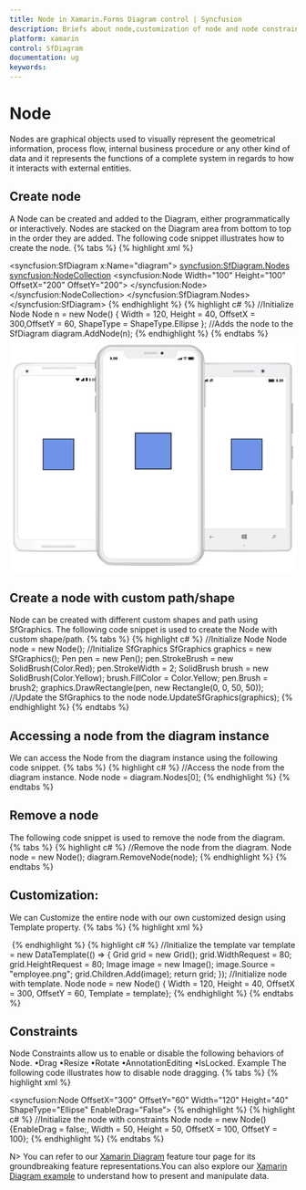 ```yaml
---
title: Node in Xamarin.Forms Diagram control | Syncfusion
description: Briefs about node,customization of node and node constraints in SfDiagram for Xamarin.Forms
platform: xamarin
control: SfDiagram
documentation: ug
keywords: 
---
```


# Node
Nodes are graphical objects used to visually represent the geometrical information, process flow, internal business procedure or any other kind of data and it represents the functions of a complete system in regards to how it interacts with external entities.

## Create node
A Node can be created and added to the Diagram, either programmatically or interactively. Nodes are stacked on the Diagram area from bottom to top in the order they are added.
The following code snippet illustrates how to create the node.
{% tabs %}
{% highlight xml %}
<!--Initialize SfDiagram-->
<syncfusion:SfDiagram  x:Name="diagram">
    <!--Initialize NodeCollection-->
    <syncfusion:SfDiagram.Nodes>
        <syncfusion:NodeCollection>
            <!--Initialize Node-->
            <syncfusion:Node Width="100" Height="100" OffsetX="200" OffsetY="200">
            </syncfusion:Node>
        </syncfusion:NodeCollection>
    </syncfusion:SfDiagram.Nodes>
</syncfusion:SfDiagram>
{% endhighlight %}
{% highlight c# %}
//Initialize Node
Node n = new Node() { Width = 120, Height = 40, OffsetX = 300,OffsetY = 60, ShapeType = ShapeType.Ellipse };
//Adds the node to the SfDiagram
diagram.AddNode(n);
{% endhighlight %}
{% endtabs %}
![Create node in Xamarin.Forms diagram](Node_images/Node_img1.jpeg)

## Create a node with custom path/shape
Node can be created with different custom shapes and path using SfGraphics.
The following code snippet is used to create the Node with custom shape/path.
{% tabs %}
{% highlight c# %}
//Initialize Node
Node node = new Node();
//Initialize SfGraphics
SfGraphics graphics = new SfGraphics();
Pen pen = new Pen();
pen.StrokeBrush = new SolidBrush(Color.Red);
pen.StrokeWidth = 2;
SolidBrush brush = new SolidBrush(Color.Yellow);
brush.FillColor = Color.Yellow;
pen.Brush = brush2;
graphics.DrawRectangle(pen, new Rectangle(0, 0, 50, 50));
//Update the SfGraphics to the node
node.UpdateSfGraphics(graphics);
{% endhighlight %}
{% endtabs %}

## Accessing a node from the diagram instance
We can access the Node from the diagram instance using the following code snippet.
{% tabs %}
{% highlight c# %}
//Access the node from the diagram instance.
Node node = diagram.Nodes[0];
{% endhighlight %}
{% endtabs %}

## Remove a node
The following code snippet is used to remove the node from the diagram.
{% tabs %}
{% highlight c# %}
//Remove the node from the diagram.
Node node = new Node();
diagram.RemoveNode(node);
{% endhighlight %}
{% endtabs %}

## Customization:
We can Customize the entire node with our own customized design using Template property.
{% tabs %}
{% highlight xml %}
<!--Initialize the DataTemplate-->
<DataTemplate x:Key="template">
  <Grid WidthRequest="80" HeightRequest="80">
    <Image Source="diagram.png"/>
  </Grid>
</DataTemplate>
<!--Initialize node-->
<diagram:Node OffsetX="300" OffsetY="300" Width="60" Height="70" Template="{StaticResource template}" >
{% endhighlight %}
{% highlight c# %}
//Initialize the template
var template = new DataTemplate(() =>
{
    Grid grid = new Grid();
    grid.WidthRequest = 80;
    grid.HeightRequest = 80;
    Image image = new Image();
    image.Source = "employee.png";
    grid.Children.Add(image);
    return grid;
});
//Initialize node with template.
Node node = new Node() { Width = 120, Height = 40, OffsetX = 300, OffsetY = 60, Template = template};
{% endhighlight %}
{% endtabs %}

## Constraints
Node Constraints allow us to enable or disable the following behaviors of Node.
•Drag
•Resize
•Rotate
•AnnotationEditing
•IsLocked.
Example
The following code illustrates how to disable node dragging.
{% tabs %}
{% highlight xml %}
<!--Initialize the node with constraints-->
<syncfusion:Node OffsetX="300" OffsetY="60" Width="120" Height="40" ShapeType="Ellipse" EnableDrag=”False”>
{% endhighlight %}
{% highlight c# %}
//Initialize the node with constraints
Node node = new Node() {EnableDrag = false;, Width = 50, Height = 50, OffsetX = 100, OffsetY = 100};
{% endhighlight %}
{% endtabs %}

N> You can refer to our [Xamarin Diagram](https://www.syncfusion.com/xamarin-ui-controls/xamarin-diagram) feature tour page for its groundbreaking feature representations.You can also explore our [Xamarin Diagram example](https://github.com/syncfusion/xamarin-demos/tree/master/Forms/Diagram) to understand how to present and manipulate data.